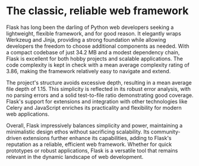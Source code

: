 # The classic, reliable web framework

Flask has long been the darling of Python web developers seeking a lightweight, flexible framework, and for good reason. It elegantly wraps Werkzeug and Jinja, providing a strong foundation while allowing developers the freedom to choose additional components as needed. With a compact codebase of just 34.2 MB and a modest dependency chain, Flask is excellent for both hobby projects and scalable applications. The code complexity is kept in check with a mean average complexity rating of 3.86, making the framework relatively easy to navigate and extend.

The project's structure avoids excessive depth, resulting in a mean average file depth of 1.15. This simplicity is reflected in its robust error analysis, with no parsing errors and a solid test-to-file ratio demonstrating good coverage. Flask's support for extensions and integration with other technologies like Celery and JavaScript enriches its practicality and flexibility for modern web applications.

Overall, Flask impressively balances simplicity and power, maintaining a minimalistic design ethos without sacrificing scalability. Its community-driven extensions further enhance its capabilities, adding to Flask's reputation as a reliable, efficient web framework. Whether for quick prototypes or robust applications, Flask is a versatile tool that remains relevant in the dynamic landscape of web development.